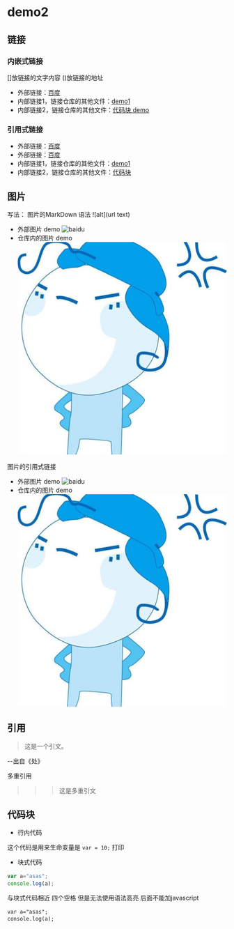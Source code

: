 # demo2

## 链接

### 内嵌式链接
[]放链接的文字内容
()放链接的地址
 - 外部链接：[百度](http://www.baidu.com)
 - 内部链接1，链接仓库的其他文件：[demo1](demo1.md)
 - 内部链接2，链接仓库的其他文件：[代码块 demo](demo2.md#代码块-demo)
 
### 引用式链接

 - 外部链接：[百度]
 - 外部链接：[百度][baidu]
 - 内部链接1，链接仓库的其他文件：[demo1]
 - 内部链接2，链接仓库的其他文件：[代码块]

## 图片
写法：![]()
图片的MarkDown 语法
![alt](url text)
- 外部图片 demo
![baidu](https://www.baidu.com/img/bd_logo1.png "百度网站")
- 仓库内的图片 demo
![](images/cartoon-ps.jpg)

图片的引用式链接
- 外部图片 demo
![baidu][baidu_logo]
- 仓库内的图片 demo
![][open_png]

## 引用

>这是一个引文。

--出自《处》

多重引用

>>>这是多重引文

## 代码块

- 行内代码

这个代码是用来生命变量是 `var = 10;` 打印

- 块式代码

```javascript
var a="asas";
console.log(a);
```
 与块式代码相近
 四个空格 但是无法使用语法高亮  后面不能加javascript
 
    var a="asas";
    console.log(a);

<!-- 下面是本文档中用到的链接 -->
[百度]: http://www.baidu.com
[baidu]: http://www.baidu.com
[demo1]: demo1.md
[代码块]: demo2.md#代码块
[baidu_logo]: https://www.baidu.com/img/bd_logo1.png
[open_png]: images/cartoon-ps.jpg